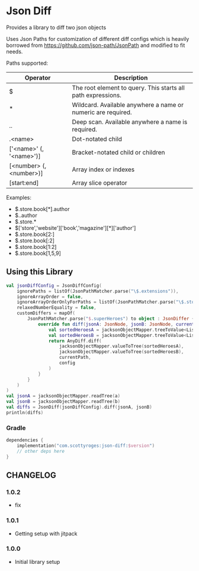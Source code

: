 # Json Diff

Provides a library to diff two json objects

Uses Json Paths for customization of different diff configs which is heavily borrowed from https://github.com/json-path/JsonPath and modified to fit needs.

Paths supported:

| Operator                  | Description                                                  |
|---------------------------|--------------------------------------------------------------|
| $	                        | The root element to query. This starts all path expressions. |
| *	                        | Wildcard. Available anywhere a name or numeric are required. |
| ..	                       | Deep scan. Available anywhere a name is required.            |
| .\<name>	                 | Dot-notated child                                            |
| ['\<name>' (, '\<name>')] | 	Bracket-notated child or children                           |
| [\<number> (, \<number>)] | 	Array index or indexes                                      |
| [start:end]	              | Array slice operator                                         |

Examples:
- $.store.book[*].author
- $..author
- $.store.*
- $['store','website']['book','magazine'][*]['author']
- $.store.book[2:]
- $.store.book[:2]
- $.store.book[1:2]
- $.store.book[1,5,9]


## Using this Library

```kotlin
val jsonDiffConfig = JsonDiffConfig(
    ignorePaths = listOf(JsonPathMatcher.parse("\$.extensions")),
    ignoreArrayOrder = false,
    ignoreArrayOrderOnlyForPaths = listOf(JsonPathMatcher.parse("\$.store.books")),
    relaxedNumberEquality = false,
    customDiffers = mapOf(
        JsonPathMatcher.parse("$.superHeroes") to object : JsonDiffer {
            override fun diff(jsonA: JsonNode, jsonB: JsonNode, currentPath: String, config: JsonDiffConfig,): List<String> {
                val sortedHeroesA = jacksonObjectMapper.treeToValue<List<SuperHero>>(jsonA).sortedBy { it.id }
                val sortedHeroesB = jacksonObjectMapper.treeToValue<List<SuperHero>>(jsonB).sortedBy { it.id }
                return AnyDiff.diff(
                    jacksonObjectMapper.valueToTree(sortedHeroesA),
                    jacksonObjectMapper.valueToTree(sortedHeroesB),
                    currentPath,
                    config
                )
            }
        }
    )
)
val jsonA = jacksonObjectMapper.readTree(a)
val jsonB = jacksonObjectMapper.readTree(b)
val diffs = JsonDiff(jsonDiffConfig).diff(jsonA, jsonB)
println(diffs)

```

### Gradle

```kotlin
dependencies {
    implementation("com.scottyroges:json-diff:$version")
    // other deps here
}
```

## CHANGELOG
### 1.0.2
- fix

### 1.0.1
- Getting setup with jitpack

### 1.0.0
- Initial library setup

